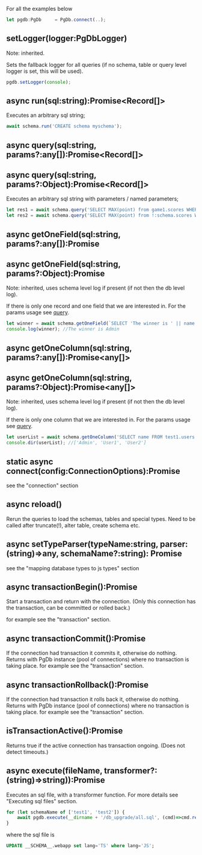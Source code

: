 For all the examples below 
```js
let pgdb:PgDb     = PgDb.connect(..);
```

## setLogger(logger:PgDbLogger) 
Note: inherited.

Sets the fallback logger for all queries (if no schema, table or query level logger is set, this will be used).
```js
pgdb.setLogger(console);
```

## async run(sql:string):Promise<Record[]>
Executes an arbitrary sql string;
```js
await schema.run('CREATE schema myschema');
```

## async query(sql:string, params?:any[]):Promise<Record[]>
## async query(sql:string, params?:Object):Promise<Record[]>
<a name="query"></a>

Executes an arbitrary sql string with parameters / named parameters;
```js
let res1 = await schema.query('SELECT MAX(point) from game1.scores WHERE name=$1 ', ['player1']);
let res2 = await schema.query('SELECT MAX(point) from !:schema.scores WHERE name=:name ', {schema:'game1', name:'player1'});
```

## async getOneField(sql:string, params?:any[]):Promise<any>
## async getOneField(sql:string, params?:Object):Promise<any>
Note: inherited, uses schema level log if present (if not then the db level log).

If there is only one record and one field that we are interested in. For the params usage see [query](#query).
```js
let winner = await schema.getOneField(`SELECT 'The winner is ' || name FROM test1.users LIMIT 1`);
console.log(winner); //The winner is Admin
```

## async getOneColumn(sql:string, params?:any[]):Promise<any[]>
## async getOneColumn(sql:string, params?:Object):Promise<any[]>
Note: inherited, uses schema level log if present (if not then the db level log).

If there is only one column that we are interested in. For the params usage see [query](#query).
```js
let userList = await schema.getOneColumn('SELECT name FROM test1.users');
console.dir(userList); //['Admin', 'User1', 'User2']
```

## static async connect(config:ConnectionOptions):Promise<PgDb>
see the "connection" section

## async reload()
Rerun the queries to load the schemas, tables and special types.
Need to be called after truncate(!), alter table, create schema etc.

## async setTypeParser(typeName:string, parser:(string)=>any, schemaName?:string): Promise<void>
see the "mapping database types to js types" section
 
## async transactionBegin():Promise<PgDb>
Start a transaction and return with the connection. 
(Only this connection has the transaction, can be committed or rolled back.)

for example see the "transaction" section. 
 
## async transactionCommit():Promise<PgDb>
If the connection had transaction it commits it, otherwise do nothing.
Returns with PgDb instance (pool of connections) where no transaction is taking place.
for example see the "transaction" section. 

## async transactionRollback():Promise<PgDb>
If the connection had transaction it rolls back it, otherwise do nothing.
Returns with PgDb instance (pool of connections) where no transaction is taking place.
for example see the "transaction" section. 

## isTransactionActive():Promise<PgDb>
Returns true if the active connection has transaction ongoing. (Does not detect timeouts.)

## async execute(fileName, transformer?:(string)=>string)):Promise<void>
Executes an sql file, with a transformer function. For more details see "Executing sql files" section.

```js
for (let schemaName of ['test1', 'test2']) {
    await pgdb.execute(__dirname + '/db_upgrade/all.sql', (cmd)=>cmd.replace(/__SCHEMA__/g, '"' + schemaName + '"'));
}
```

where the sql file is
```sql
UPDATE __SCHEMA__.webapp set lang='TS' where lang='JS';
```
